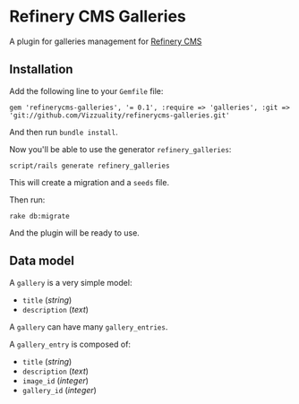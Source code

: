 # Refinery CMS Galleries

A plugin for galleries management for [Refinery CMS](http://refinerycms.com/)

## Installation

Add the following line to your `Gemfile` file:

    gem 'refinerycms-galleries', '= 0.1', :require => 'galleries', :git => 'git://github.com/Vizzuality/refinerycms-galleries.git'

And then run `bundle install`.

Now you'll be able to use the generator `refinery_galleries`:

    script/rails generate refinery_galleries

This will create a migration and a `seeds` file.

Then run:

    rake db:migrate

And the plugin will be ready to use.

## Data model

A `gallery` is a very simple model:

  - `title` (_string_)
  - `description` (_text_)

A `gallery` can have many `gallery_entries`.

A `gallery_entry` is composed of:

  - `title` (_string_)
  - `description` (_text_)
  - `image_id` (_integer_)
  - `gallery_id` (_integer_)